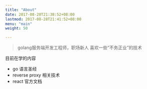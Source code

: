 ```yaml
---
title: "About"
date: 2017-08-20T21:38:52+08:00
lastmod: 2017-08-28T21:41:52+08:00
menu: "main"
weight: 50

---
```


> golang服务端开发工程师，职场新人
喜欢一些“不务正业”的技术

目前在学的内容

- go 语言圣经
- reverse proxy 相关技术
- react 官方文档


